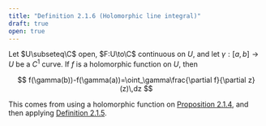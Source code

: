 ```yaml
---
title: "Definition 2.1.6 (Holomorphic line integral)"
draft: true
open: true
---
```


Let $U\subseteq\C$ open, $F:U\to\C$ continuous on $U$, and let
$\gamma:[a,b]\to U$ be a $C^1$ curve. If $f$ is a holomorphic function
on $U$, then

$$
f(\gamma(b))-f(\gamma(a))=\oint_\gamma\frac{\partial f}{\partial z}(z)\,dz
$$

This comes from using a holomorphic function on [Proposition
2.1.4][2.1.4], and then applying [Definition 2.1.5][2.1.5].

[2.1.4]: #complex-analysis/proposition-2.1.4
[2.1.5]: #complex-analysis/definition-2.1.5-complex-line-integral
